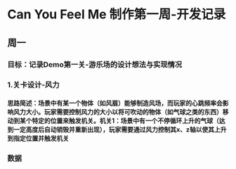 # Can You Feel Me 制作第一周-开发记录

## 周一
### 目标：记录Demo第一关-游乐场的设计想法与实现情况

### 1.关卡设计-风力
#### 思路简述：场景中有某一个物体（如风扇）能够制造风场，而玩家的心跳频率会影响风力大小。玩家需要控制风力的大小以将可吹动的物体（如气球之类的东西）移动到某个特定的位置来触发机关。机关1：场景中有一个不停循环上升的气球（达到一定高度后自动销毁并重新出现），玩家需要通过风力控制其x、z轴以使其上升到指定位置并触发机关


### 数据


